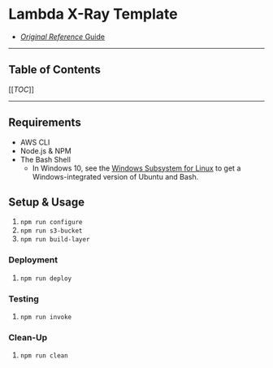 # Lambda X-Ray Template #

- [*Original Reference* Guide](https://github.com/awsdocs/aws-lambda-developer-guide/tree/main/sample-apps/blank-nodejs)

---

## Table of Contents ##

[[_TOC_]]

---

## Requirements ##

- AWS CLI
- Node.js & NPM
- The Bash Shell
  - In Windows 10, see the [Windows Subsystem for Linux](https://docs.microsoft.com/en-us/windows/wsl/install) to get a Windows-integrated version of Ubuntu and Bash.

## Setup & Usage ##

1. `npm run configure`
2. `npm run s3-bucket`
3. `npm run build-layer`

### Deployment ###

1. `npm run deploy`

### Testing ###

1. `npm run invoke`

### Clean-Up ###

1. `npm run clean`